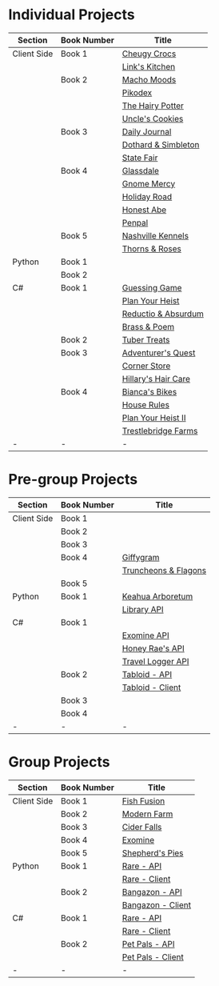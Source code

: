 # Individual Projects
| Section       | Book Number | Title                                |
|---------------|-------------|--------------------------------------|
| Client Side | Book 1 | [Cheugy Crocs](https://github.com/nss-group-projects/ChuegyCrocs) |
|    |        | [Link's Kitchen](https://github.com/nss-group-projects/LinksKitchen) |
|    | Book 2 | [Macho Moods](https://github.com/nss-group-projects/MachoMoods) | 
|    |        | [Pikodex](https://github.com/nss-group-projects/Pikodex) |
|    |        | [The Hairy Potter](https://github.com/nashville-software-school/client-side-mastery/blob/master/projects/tier-1/hairy-potter)
|    |        | [Uncle's Cookies](https://github.com/nss-group-projects/Uncles-Cookies) |
|    | Book 3 | [Daily Journal](https://github.com/nashville-software-school/client-side-mastery/blob/master/projects/tier-2/daily-journal) |
|    |        | [Dothard & Simbleton](https://github.com/nashville-software-school/client-side-mastery/blob/master/projects/tier-2/dothard-simbleton) |
|    |        | [State Fair](https://github.com/nashville-software-school/client-side-mastery/blob/master/projects/tier-2/state-fair) |
|    | Book 4 | [Glassdale](https://github.com/nashville-software-school/client-side-mastery/blob/master/projects/tier-3/glassdale) |
|    |        | [Gnome Mercy](https://github.com/nss-group-projects/gnome-mercy) |
|    |        | [Holiday Road](https://github.com/nss-group-projects/Holiday-Road) |
|    |        | [Honest Abe](https://github.com/nashville-software-school/client-side-mastery/blob/master/projects/tier-3/honest-abe)
|    |        | [Penpal](https://github.com/nashville-software-school/client-side-mastery/blob/master/book-4-kneel-diamonds/chapters/PEN_PAL_SOCIETY.md) |
|    | Book 5 | [Nashville Kennels](https://github.com/nss-group-projects/nashville-kennels) | 
|    |        | [Thorns & Roses](https://github.com/nashville-software-school/client-side-mastery/blob/master/projects/tier-5/thorns-roses) |
| Python | Book 1 | |
|    | Book 2 | |
| C# | Book 1 | [Guessing Game](https://github.com/nashville-software-school/bangazon-inc/blob/main/book-1-orientation/chapters/GUESSING_GAME_EXERCISE.md) |
|    |        | [Plan Your Heist](https://github.com/nashville-software-school/bangazon-inc/blob/server-side-curriculum/book-1-orientation/chapters/PLAN_YOUR_HEIST.md) |
|    |        | [Reductio & Absurdum](https://github.com/nss-group-projects/reductio_and_absurdum)
|    |        | [Brass & Poem]() |
|    | Book 2 | [Tuber Treats]() |
|    | Book 3 | [Adventurer's Quest](https://github.com/nss-group-projects/adventurer-quest) |
|    |        | [Corner Store]() |
|    |        | [Hillary's Hair Care]()
|    | Book 4 | [Bianca's Bikes](https://github.com/nashville-software-school/dotnet-biancas-template) |
|    |        | [House Rules]() |
|    |        | [Plan Your Heist II](https://github.com/nashville-software-school/bangazon-inc/blob/server-side-curriculum/book-1-orientation/chapters/CLASSIC_HEIST.md) |
|    |        | [Trestlebridge Farms](https://github.com/nashville-software-school/Trestlebridge-Farms)
| - | - | - | - |

# Pre-group Projects
| Section       | Book Number | Title                                |
|---------------|-------------|--------------------------------------|
| Client Side  | Book 1 | |
|    | Book 2 | | 
|    | Book 3 | |
|    | Book 4 | [Giffygram](https://github.com/nss-group-projects/giffygram) |
|    |        | [Truncheons & Flagons](https://github.com/nashville-software-school/client-side-mastery/blob/master/projects/tier-4/truncheons) |
|    | Book 5 | |
| Python | Book 1 | [Keahua Arboretum](https://github.com/nss-group-projects/Keahua-Arboretum) |
|    |        | [Library API](https://github.com/nss-group-projects/library-api-python) |
| C# | Book 1 |  |
|    |        | [Exomine API](https://github.com/nss-group-projects/exomine-API) |
|    |        | [Honey Rae's API](https://github.com/nss-group-projects/dotnet-honey-rae-client) |
|    |        | [Travel Logger API](https://github.com/nss-group-projects/travel-logger) |
|    | Book 2 | [Tabloid - API](https://github.com/nss-group-projects/Tabloid) |
|    |        | [Tabloid - Client](https://github.com/nss-group-projects/Tabloid-Client) |
|    | Book 3 | |
|    | Book 4 | |
| - | - | - | - |

# Group Projects
| Section       | Book Number | Title                                |
|---------------|-------------|--------------------------------------|
| Client Side  | Book 1 |  [Fish Fusion](https://github.com/nss-group-projects/fish-fusion) | 
|    | Book 2 | [Modern Farm](https://github.com/nss-group-projects/modern-farm) |
|    | Book 3 | [Cider Falls](https://github.com/nss-group-projects/cider-falls) |
|    | Book 4 | [Exomine](https://github.com/nss-group-projects/exomine) |
|    | Book 5 | [Shepherd's Pies](https://github.com/nss-group-projects/shepherds-pies-frontend) |
| Python | Book 1 | [Rare - API](https://github.com/nss-group-projects/python-rare-server-template) |
|    |        | [Rare - Client](https://github.com/nss-group-projects/rare-client) |
|    | Book 2 | [Bangazon - API](https://github.com/nss-group-projects/bangazon-api) |
|    |        | [Bangazon - Client](https://github.com/nss-group-projects/bangazon-client) |
| C# | Book 1 | [Rare - API]() |    
|    |        | [Rare - Client]() |
|    | Book 2 | [Pet Pals - API](https://github.com/nss-group-projects/pet-pal-server) |
|    |        | [Pet Pals - Client](https://github.com/nss-group-projects/pet-pal-client) |
| - | - | - | - |
